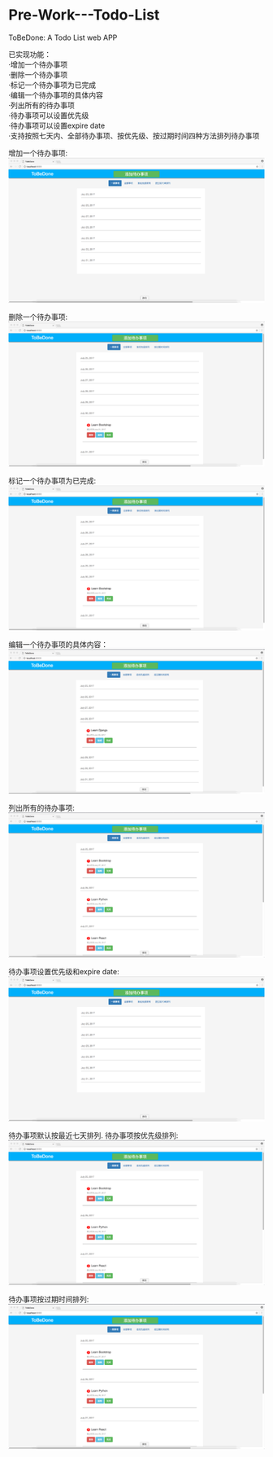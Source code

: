 # Pre-Work---Todo-List
ToBeDone: A Todo List web APP

已实现功能：<br>
·增加一个待办事项<br>
·删除一个待办事项<br>
·标记一个待办事项为已完成<br>
·编辑一个待办事项的具体内容<br>
·列出所有的待办事项<br>
·待办事项可以设置优先级<br>
·待办事项可以设置expire date<br>
·支持按照七天内、全部待办事项、按优先级、按过期时间四种方法排列待办事项<br>

增加一个待办事项:
![image](https://github.com/DaKoala/Pre-Work---Todo-List/blob/master/feature_gifs/%E6%B7%BB%E5%8A%A0%E5%BE%85%E5%8A%9E%E4%BA%8B%E9%A1%B9.gif)

删除一个待办事项:
![image](https://github.com/DaKoala/Pre-Work---Todo-List/blob/master/feature_gifs/%E5%88%A0%E9%99%A4%E5%BE%85%E5%8A%9E%E4%BA%8B%E9%A1%B9.gif)

标记一个待办事项为已完成:
![image](https://github.com/DaKoala/Pre-Work---Todo-List/blob/master/feature_gifs/%E5%AE%8C%E6%88%90%E5%BE%85%E5%8A%9E%E4%BA%8B%E9%A1%B9.gif)

编辑一个待办事项的具体内容：
![image](https://github.com/DaKoala/Pre-Work---Todo-List/blob/master/feature_gifs/%E7%BC%96%E8%BE%91%E5%BE%85%E5%8A%9E%E4%BA%8B%E9%A1%B9.gif)

列出所有的待办事项:
![image](https://github.com/DaKoala/Pre-Work---Todo-List/blob/master/feature_gifs/%E5%88%97%E5%87%BA%E5%85%A8%E9%83%A8%E4%BA%8B%E9%A1%B9.gif)

待办事项设置优先级和expire date:
![image](https://github.com/DaKoala/Pre-Work---Todo-List/blob/master/feature_gifs/%E6%B7%BB%E5%8A%A0%E5%BE%85%E5%8A%9E%E4%BA%8B%E9%A1%B9.gif)

待办事项默认按最近七天排列.
待办事项按优先级排列:
![image](https://github.com/DaKoala/Pre-Work---Todo-List/blob/master/feature_gifs/%E6%8C%89%E4%BC%98%E5%85%88%E7%BA%A7%E6%8E%92%E5%BA%8F.gif)

待办事项按过期时间排列:
![image](https://github.com/DaKoala/Pre-Work---Todo-List/blob/master/feature_gifs/%E6%8C%89%E8%BF%87%E6%9C%9F%E6%97%B6%E9%97%B4%E6%8E%92%E5%BA%8F.gif)
